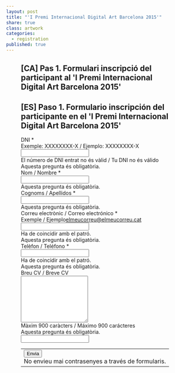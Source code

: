 ```yaml
---
layout: post
title: "'I Premi Internacional Digital Art Barcelona 2015'"
share: true
class: artwork
categories:
  - registration
published: true
---
```


<figure class="no-margin margin-bottom-1">
	<div class="padding-artwork-container">
	<h2><span class="lang-highlight">[CA]</span> Pas 1. Formulari inscripció del participant al 'I Premi Internacional Digital Art Barcelona 2015'</h2>
	<h2><span class="lang-highlight">[ES]</span> Paso 1. Formulario inscripción del participante en el 'I Premi Internacional Digital Art Barcelona 2015'</h2>
		<script type="text/javascript">
		   var submitted=false;
		</script>
		<iframe name="hidden_iframe" id="hidden_iframe"
		style="display:none;" onload="if(submitted)
		{window.location='/gracies/';}">
		</iframe>
		<form action="https://docs.google.com/forms/d/1AQjmKHom5-qLRWAHohIRa76OM418GpUVMsi3tqkEIbg/formResponse" method="POST" id="ss-form" target="hidden_iframe" onsubmit="submitted=true;"><ol role="list" class="ss-question-list" style="padding-left: 0">
		<div class="ss-form-question errorbox-good" role="listitem">
		<div dir="ltr" class="ss-item ss-item-required ss-text"><div class="ss-form-entry">
		<label class="ss-q-item-label" for="entry_1198070130"><div class="ss-q-title">DNI
		<label for="itemView.getDomIdToLabel()" aria-label="(Camp obligatori)"></label>
		<span class="ss-required-asterisk" aria-hidden="true">*</span></div>
		<div class="ss-q-help ss-secondary-text" dir="ltr">Exemple: XXXXXXXX-X / Ejemplo: XXXXXXXX-X</div></label>
		<input type="text" name="entry.1198070130" value="" class="ss-q-short" id="entry_1198070130" dir="auto" aria-label="DNI Exemple: XXXXXXXX-X / Ejemplo: XXXXXXXX-X El número de DNI entrat no és vàlid / Tu DNI no és válido" aria-required="true" required="" pattern="(X|\d{1})\d{7}-\D{1}" title="El n&uacute;mero de DNI entrat no &eacute;s v&agrave;lid / Tu DNI no &eacute;s v&aacute;lido">
		<div class="error-message" id="1982493686_errorMessage">El n&uacute;mero de DNI entrat no &eacute;s v&agrave;lid / Tu DNI no &eacute;s v&aacute;lido</div>
		<div class="required-message">Aquesta pregunta és obligatòria.</div>
		</div></div></div> <div class="ss-form-question errorbox-good" role="listitem">
		<div dir="ltr" class="ss-item ss-item-required ss-text"><div class="ss-form-entry">
		<label class="ss-q-item-label" for="entry_618232805"><div class="ss-q-title">Nom / Nombre
		<label for="itemView.getDomIdToLabel()" aria-label="(Camp obligatori)"></label>
		<span class="ss-required-asterisk" aria-hidden="true">*</span></div>
		<div class="ss-q-help ss-secondary-text" dir="ltr"></div></label>
		<input type="text" name="entry.618232805" value="" class="ss-q-short" id="entry_618232805" dir="auto" aria-label="Nom / Nombre  " aria-required="true" required="" title="">
		<div class="error-message" id="281850308_errorMessage"></div>
		<div class="required-message">Aquesta pregunta és obligatòria.</div>
		</div></div></div> <div class="ss-form-question errorbox-good" role="listitem">
		<div dir="ltr" class="ss-item ss-item-required ss-text"><div class="ss-form-entry">
		<label class="ss-q-item-label" for="entry_808183520"><div class="ss-q-title">Cognoms / Apellidos
		<label for="itemView.getDomIdToLabel()" aria-label="(Camp obligatori)"></label>
		<span class="ss-required-asterisk" aria-hidden="true">*</span></div>
		<div class="ss-q-help ss-secondary-text" dir="ltr"></div></label>
		<input type="text" name="entry.808183520" value="" class="ss-q-short" id="entry_808183520" dir="auto" aria-label="Cognoms / Apellidos  " aria-required="true" required="" title="">
		<div class="error-message" id="961683065_errorMessage"></div>
		<div class="required-message">Aquesta pregunta és obligatòria.</div>
		</div></div></div> <div class="ss-form-question errorbox-good" role="listitem">
		<div dir="ltr" class="ss-item ss-item-required ss-text"><div class="ss-form-entry">
		<label class="ss-q-item-label" for="entry_756232391"><div class="ss-q-title">Correu electrònic / Correo electrónico
		<label for="itemView.getDomIdToLabel()" aria-label="(Camp obligatori)"></label>
		<span class="ss-required-asterisk" aria-hidden="true">*</span></div>
		<div class="ss-q-help ss-secondary-text" dir="ltr">Exemple / Ejemplo<a href="mailto:elmeucorreu@elmeucorreu.cat">elmeucorreu@elmeucorreu.cat</a></div></label>
		<input type="text" name="entry.756232391" value="" class="ss-q-short" id="entry_756232391" dir="auto" aria-label="Correu electrònic / Correo electrónico Exemple elmeucorreu@elmeucorreu.cat Ha de coincidir amb el patró." aria-required="true" required="" pattern="^[_a-z0-9-]+(.[_a-z0-9-]+)*@[a-z0-9-]+(.[a-z0-9-]+)*(.[a-z]{2,3})$" title="Ha de coincidir amb el patr&oacute;.">
		<div class="error-message" id="1446007873_errorMessage">Ha de coincidir amb el patr&oacute;.</div>
		<div class="required-message">Aquesta pregunta és obligatòria.</div>
		</div></div></div> <div class="ss-form-question errorbox-good" role="listitem">
		<div dir="ltr" class="ss-item ss-item-required ss-text"><div class="ss-form-entry">
		<label class="ss-q-item-label" for="entry_1023385200"><div class="ss-q-title">Telèfon / Teléfono
		<label for="itemView.getDomIdToLabel()" aria-label="(Camp obligatori)"></label>
		<span class="ss-required-asterisk" aria-hidden="true">*</span></div>
		<div class="ss-q-help ss-secondary-text" dir="ltr"></div></label>
		<input type="text" name="entry.1023385200" value="" class="ss-q-short" id="entry_1023385200" dir="auto" aria-label="Telèfon / Teléfono  Ha de coincidir amb el patró." aria-required="true" required="" pattern="^[9|6]{1}([\d]{2}[-]*){3}[\d]{2}$" title="Ha de coincidir amb el patr&oacute;.">
		<div class="error-message" id="304145937_errorMessage">Ha de coincidir amb el patr&oacute;.</div>
		<div class="required-message">Aquesta pregunta és obligatòria.</div>
		</div></div></div> <div class="ss-form-question errorbox-good" role="listitem">
		<div dir="ltr" class="ss-item  ss-paragraph-text"><div class="ss-form-entry">
		<label class="ss-q-item-label" for="entry_646784218"><div class="ss-q-title">Breu CV / Breve CV
		</div>
		<div class="ss-q-help ss-secondary-text" dir="ltr"></div></label>
		<textarea name="entry.646784218" rows="8" cols="0" class="ss-q-long" id="entry_646784218" dir="auto" aria-label="Breu CV / Breve CV  Màxim 900 caràcters / Máximo 900 carácteres"></textarea>
		<div class="error-message" id="1856916672_errorMessage">M&agrave;xim 900 car&agrave;cters / M&aacute;ximo 900 car&aacute;cteres</div>
		<div class="required-message">Aquesta pregunta és obligatòria.</div>
		</div></div></div>
		<input type="hidden" name="draftResponse" value="[,,&quot;-9135145655486883977&quot;]
		">
		<input type="hidden" name="pageHistory" value="0">
		<input type="hidden" name="fbzx" value="-9135145655486883977">
	    <div class="ss-form-entry"><label id="ssTestLabel" for="ssTestValue"></label>
	    <input type="text" name="ssTestValue" value="" id="ssTestValue" /></div>
          <div class="ss-item ss-navigate"><table id="navigation-table"><tbody><tr><td class="ss-form-entry goog-inline-block" id="navigation-buttons" dir="ltr">
          <input type="submit" name="submit" value="Envia" id="ss-submit" class="jfk-button jfk-button-action ">
          <div class="ss-password-warning ss-secondary-text">No envieu mai contrasenyes a través de formularis.</div></td>
          </tr></tbody></table></div></ol></form>
	</div>
</figure>